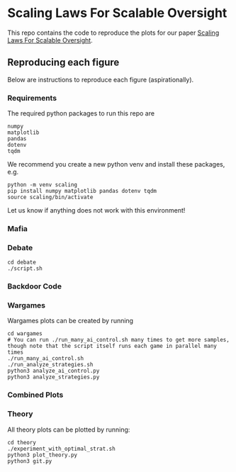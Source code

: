 # Scaling Laws For Scalable Oversight

This repo contains the code to reproduce the plots for our paper [Scaling Laws For Scalable Oversight](https://arxiv.org/abs/2504.18530
).



## Reproducing each figure

Below are instructions to reproduce each figure (aspirationally). 

### Requirements


The required python packages to run this repo are
```
numpy
matplotlib
pandas
dotenv
tqdm
```
We recommend you create a new python venv and install these packages, e.g.
```
python -m venv scaling
pip install numpy matplotlib pandas dotenv tqdm
source scaling/bin/activate
```
Let us know if anything does not work with this environment!


### Mafia

### Debate

```
cd debate
./script.sh
```


### Backdoor Code


### Wargames

Wargames plots can be created by running
```
cd wargames
# You can run ./run_many_ai_control.sh many times to get more samples, though note that the script itself runs each game in parallel many times
./run_many_ai_control.sh 
./run_analyze_strategies.sh
python3 analyze_ai_control.py
python3 analyze_strategies.py
```

### Combined Plots

### Theory

All theory plots can be plotted by running:

```
cd theory
./experiment_with_optimal_strat.sh
python3 plot_theory.py
python3 git.py
```
